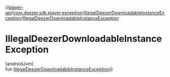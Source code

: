 //[player-api](../../../index.md)/[com.deezer.sdk.player.exception](../index.md)/[IllegalDeezerDownloadableInstanceException](index.md)/[IllegalDeezerDownloadableInstanceException](-illegal-deezer-downloadable-instance-exception.md)

# IllegalDeezerDownloadableInstanceException

[androidJvm]\
fun [IllegalDeezerDownloadableInstanceException](-illegal-deezer-downloadable-instance-exception.md)()
